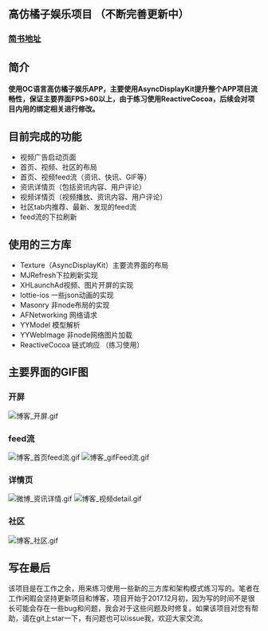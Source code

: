 
## 高仿橘子娱乐项目 （不断完善更新中）
### [简书地址](https://www.jianshu.com/p/20ce1dfa84c5) 

## 简介

#### 使用OC语言高仿橘子娱乐APP，主要使用AsyncDisplayKit提升整个APP项目流畅性，保证主要界面FPS>60以上，由于练习使用ReactiveCocoa，后续会对项目内用的绑定相关进行修改。

## 目前完成的功能
- 视频广告启动页面
- 首页、视频、社区的布局
- 首页、视频feed流（资讯、快讯、GIF等）
- 资讯详情页（包括资讯内容、用户评论）
- 视频详情页（视频播放、资讯内容、用户评论）
- 社区tab内推荐、最新、发现的feed流
- feed流的下拉刷新

## 使用的三方库
- Texture（AsyncDisplayKit）主要流界面的布局
- MJRefresh下拉刷新实现
- XHLaunchAd视频、图片开屏的实现
- lottie-ios 一些json动画的实现
- Masonry 非node布局的实现
- AFNetworking 网络请求
- YYModel 模型解析
- YYWebImage 非node网络图片加载
- ReactiveCocoa 链式响应 （练习使用）

## 主要界面的GIF图
### 开屏
![博客_开屏.gif](http://upload-images.jianshu.io/upload_images/1770896-c9dd8cd86685dc16.gif?imageMogr2/auto-orient/strip%7CimageView2/2/w/1240)
### feed流
![博客_首页feed流.gif](http://upload-images.jianshu.io/upload_images/1770896-38c9bebf50492c43.gif?imageMogr2/auto-orient/strip%7CimageView2/2/w/1240)
![博客_gifFeed流.gif](http://upload-images.jianshu.io/upload_images/1770896-589327f94363c6b5.gif?imageMogr2/auto-orient/strip%7CimageView2/2/w/1240)
### 详情页
![微博_资讯详情.gif](http://upload-images.jianshu.io/upload_images/1770896-3ac5c176b3173e3b.gif?imageMogr2/auto-orient/strip%7CimageView2/2/w/1240)
![博客_视频detail.gif](http://upload-images.jianshu.io/upload_images/1770896-61ff3d3973a930d6.gif?imageMogr2/auto-orient/strip%7CimageView2/2/w/1240)
### 社区
![博客_社区.gif](http://upload-images.jianshu.io/upload_images/1770896-8e7e99546478eff8.gif?imageMogr2/auto-orient/strip%7CimageView2/2/w/1240)

## 写在最后
该项目是在工作之余，用来练习使用一些新的三方库和架构模式练习写的。笔者在工作闲暇会坚持更新项目和博客，项目开始于2017.12月初，因为写的时间不是很长可能会存在一些bug和问题，我会对于这些问题及时修复。如果该项目对您有帮助，请在git上star一下，有问题也可以issue我，欢迎大家交流。